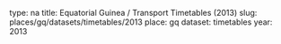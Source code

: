 type: na
title: Equatorial Guinea / Transport Timetables (2013)
slug: places/gq/datasets/timetables/2013
place: gq
dataset: timetables
year: 2013
